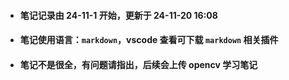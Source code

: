 - #### 笔记记录由 24-11-1 开始，更新于 24-11-20 16:08
- #### 笔记使用语言：`markdown`，vscode 查看可下载 `markdown` 相关插件
- #### 笔记不是很全，有问题请指出，后续会上传 opencv 学习笔记 